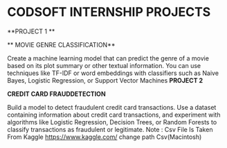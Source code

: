 # CODSOFT INTERNSHIP PROJECTS
 **PROJECT 1 **
 
** MOVIE GENRE CLASSIFICATION**

Create a machine learning model that can predict the genre of a movie based on its plot summary or other textual information. You can use techniques like TF-IDF or word embeddings with classifiers such as Naive Bayes, Logistic Regression, or Support Vector Machines
 **PROJECT 2**

 **CREDIT CARD FRAUDDETECTION**

 Build a model to detect fraudulent credit card transactions. Use a dataset containing information about credit card transactions, and experiment with algorithms like Logistic Regression, Decision Trees, or Random Forests to classify transactions as fraudulent or legitimate.
 Note : Csv File Is Taken From Kaggle https://www.kaggle.com/ change path Csv(Macintosh)
